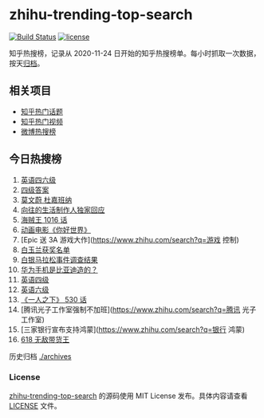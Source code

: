 # zhihu-trending-top-search

[![Build Status](https://github.com/justjavac/zhihu-trending-top-search/workflows/ci/badge.svg?branch=main)](https://github.com/justjavac/zhihu-trending-top-search/actions)
[![license](https://img.shields.io/github/license/justjavac/zhihu-trending-top-search)](https://github.com/justjavac/zhihu-trending-top-search/blob/main/LICENSE)

知乎热搜榜，记录从 2020-11-24 日开始的知乎热搜榜单。每小时抓取一次数据，按天[归档](./archives)。

## 相关项目

- [知乎热门话题](https://github.com/justjavac/zhihu-trending-hot-questions)
- [知乎热门视频](https://github.com/justjavac/zhihu-trending-hot-video)
- [微博热搜榜](https://github.com/justjavac/weibo-trending-hot-search)

## 今日热搜榜

<!-- BEGIN -->
<!-- 最后更新时间 Sat Jun 12 2021 17:04:46 GMT+0800 (China Standard Time) -->

1. [英语四六级](https://www.zhihu.com/search?q=四六级)
2. [四级答案](https://www.zhihu.com/search?q=四级答案)
3. [莫文蔚 杜嘉班纳](https://www.zhihu.com/search?q=莫文蔚)
4. [向往的生活制作人独家回应](https://www.zhihu.com/search?q=向往的生活)
5. [海贼王 1016 话](https://www.zhihu.com/search?q=海贼王)
6. [动画电影《你好世界》](https://www.zhihu.com/search?q=你好世界)
7. [Epic 送 3A 游戏大作](https://www.zhihu.com/search?q=游戏 控制)
8. [白玉兰获奖名单](https://www.zhihu.com/search?q=白玉兰)
9. [白银马拉松事件调查结果](https://www.zhihu.com/search?q=甘肃白银马拉松)
10. [华为手机是比亚迪造的？](https://www.zhihu.com/search?q=华为手机)
11. [英语四级](https://www.zhihu.com/search?q=英语四级)
12. [英语六级](https://www.zhihu.com/search?q=英语六级)
13. [《一人之下》 530 话](https://www.zhihu.com/search?q=一人之下)
14. [腾讯光子工作室强制不加班](https://www.zhihu.com/search?q=腾讯 光子工作室)
15. [三家银行宣布支持鸿蒙](https://www.zhihu.com/search?q=银行 鸿蒙)
16. [618 无敌带货王](https://www.zhihu.com/search?q=脑洞)

<!-- END -->

历史归档 [./archives](./archives)

### License

[zhihu-trending-top-search](https://github.com/justjavac/zhihu-trending-top-search)
的源码使用 MIT License 发布。具体内容请查看 [LICENSE](./LICENSE) 文件。
